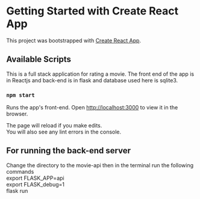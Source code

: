 # Getting Started with Create React App

This project was bootstrapped with [Create React App](https://github.com/facebook/create-react-app).

## Available Scripts

This is a full stack application for rating a movie. The front end of the app is in Reactjs and back-end is in flask and database used here is sqlite3.

### `npm start`

Runs the app's front-end.
Open [http://localhost:3000](http://localhost:3000) to view it in the browser.

The page will reload if you make edits.\
You will also see any lint errors in the console.

## For running the back-end server 

Change the directory to the movie-api then in the terminal run the following commands <br/>
  export FLASK_APP=api <br/>
  export FLASK_debug=1 <br/>
  flask run <br/>
